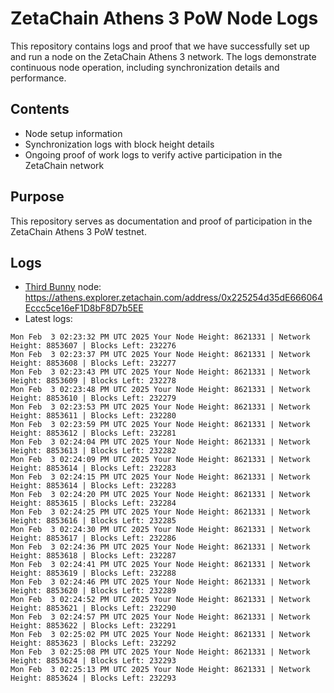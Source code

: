 # ZetaChain Athens 3 PoW Node Logs
This repository contains logs and proof that we have successfully set up and run a node on the ZetaChain Athens 3 network. The logs demonstrate continuous node operation, including synchronization details and performance.

## Contents
- Node setup information
- Synchronization logs with block height details
- Ongoing proof of work logs to verify active participation in the ZetaChain network

## Purpose
This repository serves as documentation and proof of participation in the ZetaChain Athens 3 PoW testnet.

## Logs

- [Third Bunny](https://thirdbunny.xyz/) node: https://athens.explorer.zetachain.com/address/0x225254d35dE666064Eccc5ce16eF1D8bF8D7b5EE
- Latest logs:
```
Mon Feb  3 02:23:32 PM UTC 2025 Your Node Height: 8621331 | Network Height: 8853607 | Blocks Left: 232276
Mon Feb  3 02:23:37 PM UTC 2025 Your Node Height: 8621331 | Network Height: 8853608 | Blocks Left: 232277
Mon Feb  3 02:23:43 PM UTC 2025 Your Node Height: 8621331 | Network Height: 8853609 | Blocks Left: 232278
Mon Feb  3 02:23:48 PM UTC 2025 Your Node Height: 8621331 | Network Height: 8853610 | Blocks Left: 232279
Mon Feb  3 02:23:53 PM UTC 2025 Your Node Height: 8621331 | Network Height: 8853611 | Blocks Left: 232280
Mon Feb  3 02:23:59 PM UTC 2025 Your Node Height: 8621331 | Network Height: 8853612 | Blocks Left: 232281
Mon Feb  3 02:24:04 PM UTC 2025 Your Node Height: 8621331 | Network Height: 8853613 | Blocks Left: 232282
Mon Feb  3 02:24:09 PM UTC 2025 Your Node Height: 8621331 | Network Height: 8853614 | Blocks Left: 232283
Mon Feb  3 02:24:15 PM UTC 2025 Your Node Height: 8621331 | Network Height: 8853614 | Blocks Left: 232283
Mon Feb  3 02:24:20 PM UTC 2025 Your Node Height: 8621331 | Network Height: 8853615 | Blocks Left: 232284
Mon Feb  3 02:24:25 PM UTC 2025 Your Node Height: 8621331 | Network Height: 8853616 | Blocks Left: 232285
Mon Feb  3 02:24:30 PM UTC 2025 Your Node Height: 8621331 | Network Height: 8853617 | Blocks Left: 232286
Mon Feb  3 02:24:36 PM UTC 2025 Your Node Height: 8621331 | Network Height: 8853618 | Blocks Left: 232287
Mon Feb  3 02:24:41 PM UTC 2025 Your Node Height: 8621331 | Network Height: 8853619 | Blocks Left: 232288
Mon Feb  3 02:24:46 PM UTC 2025 Your Node Height: 8621331 | Network Height: 8853620 | Blocks Left: 232289
Mon Feb  3 02:24:52 PM UTC 2025 Your Node Height: 8621331 | Network Height: 8853621 | Blocks Left: 232290
Mon Feb  3 02:24:57 PM UTC 2025 Your Node Height: 8621331 | Network Height: 8853622 | Blocks Left: 232291
Mon Feb  3 02:25:02 PM UTC 2025 Your Node Height: 8621331 | Network Height: 8853623 | Blocks Left: 232292
Mon Feb  3 02:25:08 PM UTC 2025 Your Node Height: 8621331 | Network Height: 8853624 | Blocks Left: 232293
Mon Feb  3 02:25:13 PM UTC 2025 Your Node Height: 8621331 | Network Height: 8853624 | Blocks Left: 232293
```
